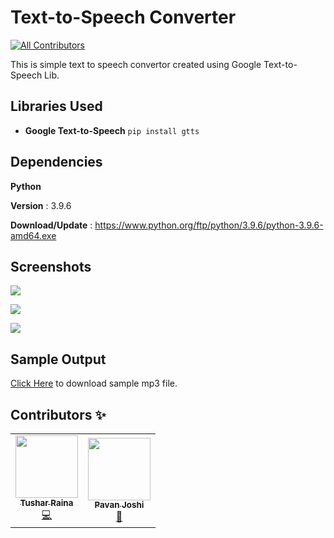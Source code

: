 # Text-to-Speech Converter
<!-- ALL-CONTRIBUTORS-BADGE:START - Do not remove or modify this section -->
[![All Contributors](https://img.shields.io/badge/all_contributors-2-orange.svg?style=flat-square)](#contributors-)
<!-- ALL-CONTRIBUTORS-BADGE:END -->
This is simple text to speech convertor created using Google Text-to-Speech Lib.


## Libraries Used
*	**Google Text-to-Speech** `pip install gtts`


## Dependencies 
**Python** 

**Version** : 3.9.6 

**Download/Update** : https://www.python.org/ftp/python/3.9.6/python-3.9.6-amd64.exe

## Screenshots
![](https://github.com/varunherlekar/texttospeech/blob/main/Screenshots/Screenshot%20(1).png?raw=true)

![](https://github.com/varunherlekar/texttospeech/blob/main/Screenshots/Screenshot%20(2).png?raw=true)

![](https://github.com/varunherlekar/texttospeech/blob/main/Screenshots/Screenshot%20(3).png?raw=true)

## Sample Output
[Click Here](https://github.com/varunherlekar/texttospeech/blob/main/test.mp3?raw=true) to download sample mp3 file.

## Contributors ✨

<!-- ALL-CONTRIBUTORS-LIST:START - Do not remove or modify this section -->
<!-- prettier-ignore-start -->
<!-- markdownlint-disable -->
<table>
  <tr>
    <td align="center"><a href="https://github.com/Tushar1337"><img src="https://avatars.githubusercontent.com/u/53913018?v=4?s=100" width="100px;" alt=""/><br /><sub><b>Tushar Raina</b></sub></a><br /><a href="https://github.com/varunherlekar/texttospeech/commits?author=Tushar1337" title="Code">💻</a></td>
    <td align="center"><a href="https://github.com/pavanjoshi914"><img src="https://avatars.githubusercontent.com/u/55848322?v=4?s=100" width="100px;" alt=""/><br /><sub><b>Pavan Joshi</b></sub></a><br /><a href="https://github.com/varunherlekar/texttospeech/commits?author=pavanjoshi914" title="Documentation">📖</a></td>
  </tr>
</table>

<!-- markdownlint-restore -->
<!-- prettier-ignore-end -->

<!-- ALL-CONTRIBUTORS-LIST:END -->
